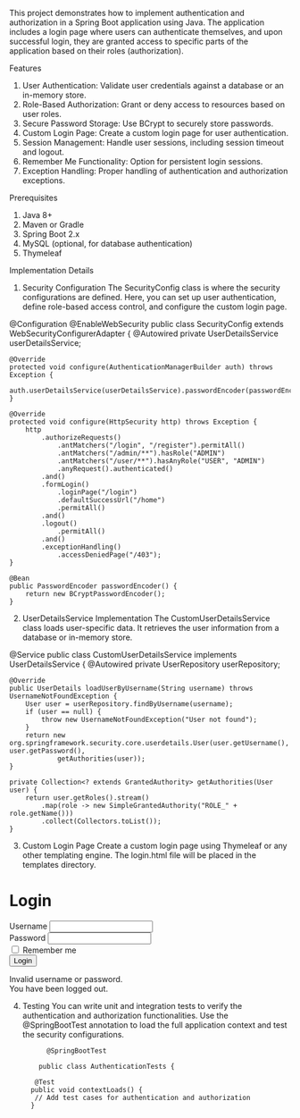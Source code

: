This project demonstrates how to implement authentication and authorization in a Spring Boot application using Java. The application includes a login page where users can authenticate themselves, and upon successful login, they are granted access to specific parts of the application based on their roles (authorization).

Features
1. User Authentication: Validate user credentials against a database or an in-memory store.
2. Role-Based Authorization: Grant or deny access to resources based on user roles.
3. Secure Password Storage: Use BCrypt to securely store passwords.
4. Custom Login Page: Create a custom login page for user authentication.
5. Session Management: Handle user sessions, including session timeout and logout.
6. Remember Me Functionality: Option for persistent login sessions.
7. Exception Handling: Proper handling of authentication and authorization exceptions.

Prerequisites
1. Java 8+
2. Maven or Gradle
3. Spring Boot 2.x
4. MySQL (optional, for database authentication)
5. Thymeleaf

Implementation Details
1. Security Configuration
The SecurityConfig class is where the security configurations are defined. Here, you can set up user authentication, define role-based access control, and configure the custom login page.

@Configuration
@EnableWebSecurity
public class SecurityConfig extends WebSecurityConfigurerAdapter {
    @Autowired
    private UserDetailsService userDetailsService;

    @Override
    protected void configure(AuthenticationManagerBuilder auth) throws Exception {
        auth.userDetailsService(userDetailsService).passwordEncoder(passwordEncoder());
    }

    @Override
    protected void configure(HttpSecurity http) throws Exception {
        http
            .authorizeRequests()
                .antMatchers("/login", "/register").permitAll()
                .antMatchers("/admin/**").hasRole("ADMIN")
                .antMatchers("/user/**").hasAnyRole("USER", "ADMIN")
                .anyRequest().authenticated()
            .and()
            .formLogin()
                .loginPage("/login")
                .defaultSuccessUrl("/home")
                .permitAll()
            .and()
            .logout()
                .permitAll()
            .and()
            .exceptionHandling()
                .accessDeniedPage("/403");
    }

    @Bean
    public PasswordEncoder passwordEncoder() {
        return new BCryptPasswordEncoder();
    }

2. UserDetailsService Implementation
The CustomUserDetailsService class loads user-specific data. It retrieves the user information from a database or in-memory store.

@Service
public class CustomUserDetailsService implements UserDetailsService {
    @Autowired
    private UserRepository userRepository;

    @Override
    public UserDetails loadUserByUsername(String username) throws UsernameNotFoundException {
        User user = userRepository.findByUsername(username);
        if (user == null) {
            throw new UsernameNotFoundException("User not found");
        }
        return new org.springframework.security.core.userdetails.User(user.getUsername(), user.getPassword(),
                getAuthorities(user));
    }

    private Collection<? extends GrantedAuthority> getAuthorities(User user) {
        return user.getRoles().stream()
            .map(role -> new SimpleGrantedAuthority("ROLE_" + role.getName()))
            .collect(Collectors.toList());
    }

3. Custom Login Page
Create a custom login page using Thymeleaf or any other templating engine. The login.html file will be placed in the templates directory.

<!DOCTYPE html>
<html xmlns:th="http://www.thymeleaf.org">
<head>
    <title>Login</title>
</head>
<body>
    <h1>Login</h1>
    <form th:action="@{/login}" method="post">
        <div>
            <label for="username">Username</label>
            <input type="text" id="username" name="username" />
        </div>
        <div>
            <label for="password">Password</label>
            <input type="password" id="password" name="password" />
        </div>
        <div>
            <input type="checkbox" name="remember-me" /> Remember me
        </div>
        <div>
            <button type="submit">Login</button>
        </div>
    </form>
    <div th:if="${param.error}">
        Invalid username or password.
    </div>
    <div th:if="${param.logout}">
        You have been logged out.
    </div>
</body>
</html>

4. Testing
You can write unit and integration tests to verify the authentication and authorization functionalities. Use the @SpringBootTest annotation to load the full application context and test the security configurations.


             @SpringBootTest   

           public class AuthenticationTests {
    
          @Test
         public void contextLoads() {
          // Add test cases for authentication and authorization
         }


